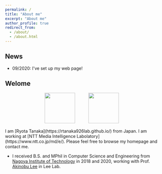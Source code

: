 ```yaml
---
permalink: /
title: "About me"
excerpt: "About me"
author_profile: true
redirect_from: 
  - /about/
  - /about.html
---
```


## News
- 09/2020: I've set up my web page!

## Welome 
<p align="center">
  <img src="https://rtanaka926lab.github.io/images/H5c0n0pl.jpg" width="100" hspace="20"> 
  <img src="https://rtanaka926lab.github.io/images/Nit-logo.gif" width="100" hspace="20">
</p>
I am [Ryota Tanaka](https://rtanaka926lab.github.io/) from Japan. I am working at [NTT Media Intelligence Labolatory](https://www.ntt.co.jp/md/e/). Please feel free to browse my homepage and contact me. 

* I received B.S. and MPhil in Computer Science and Engineering from [Nagoya Institute of Technology](https://www.nitech.ac.jp/eng/) in 2018 and 2020, working with Prof. [Akinobu Lee](https://www.slp.nitech.ac.jp/members/ri/) in Lee Lab.